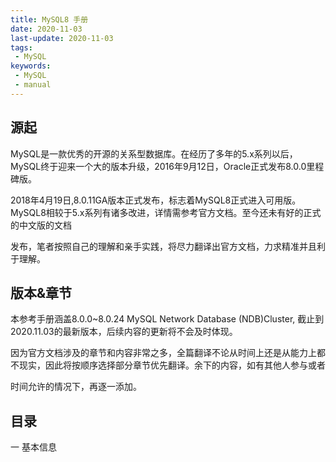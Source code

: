 ```yaml
---
title: MySQL8 手册
date: 2020-11-03
last-update: 2020-11-03
tags:
 - MySQL
keywords:
 - MySQL
 - manual
---
```


## 源起

MySQL是一款优秀的开源的关系型数据库。在经历了多年的5.x系列以后，MySQL终于迎来一个大的版本升级，2016年9月12日，Oracle正式发布8.0.0里程碑版。

2018年4月19日,8.0.11GA版本正式发布，标志着MySQL8正式进入可用版。MySQL8相较于5.x系列有诸多改进，详情需参考官方文档。至今还未有好的正式的中文版的文档

发布，笔者按照自己的理解和亲手实践，将尽力翻译出官方文档，力求精准并且利于理解。

## 版本&章节

本参考手册涵盖8.0.0~8.0.24 MySQL Network Database (NDB)Cluster, 截止到2020.11.03的最新版本，后续内容的更新将不会及时体现。

因为官方文档涉及的章节和内容非常之多，全篇翻译不论从时间上还是从能力上都不现实，因此将按顺序选择部分章节优先翻译。余下的内容，如有其他人参与或者

时间允许的情况下，再逐一添加。

## 目录

一  基本信息







